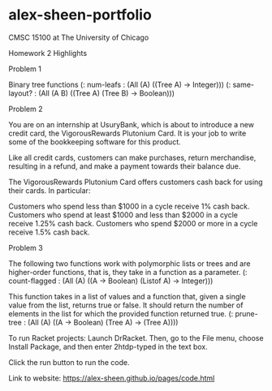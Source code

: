 # alex-sheen-portfolio

CMSC 15100 at The University of Chicago

Homework 2 Highlights

Problem 1

Binary tree functions
(: num-leafs : (All (A) ((Tree A) -> Integer)))
(: same-layout? : (All (A B) ((Tree A) (Tree B) -> Boolean)))

Problem 2

You are on an internship at UsuryBank, which is about to introduce a new credit card, the VigorousRewards Plutonium Card. It is your job to write some of the bookkeeping software for this product.

Like all credit cards, customers can make purchases, return merchandise, resulting in a refund, and make a payment towards their balance due.

The VigorousRewards Plutonium Card offers customers cash back for using their cards. In particular:

Customers who spend less than $1000 in a cycle receive 1% cash back.
Customers who spend at least $1000 and less than $2000 in a cycle receive 1.25% cash back.
Customers who spend $2000 or more in a cycle receive 1.5% cash back.


Problem 3

The following two functions work with polymorphic lists or trees and are higher-order functions, that is, they take in a function as a parameter.
(: count-flagged : (All (A) ((A -> Boolean) (Listof A) -> Integer)))

This function takes in a list of values and a function that, given a single value from the list, returns true or false. It should return the number of elements in the list for which the provided function returned true.
(: prune-tree : (All (A) ((A -> Boolean) (Tree A) -> (Tree A))))

To run Racket projects:
  Launch DrRacket. Then, go to the File menu, choose Install Package, and then enter 2htdp-typed in the text box.

  Click the run button to run the code.

Link to website:
https://alex-sheen.github.io/pages/code.html
